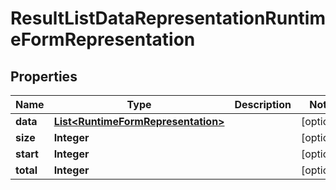 # ResultListDataRepresentationRuntimeFormRepresentation

## Properties
Name | Type | Description | Notes
------------ | ------------- | ------------- | -------------
**data** | [**List&lt;RuntimeFormRepresentation&gt;**](RuntimeFormRepresentation.md) |  |  [optional]
**size** | **Integer** |  |  [optional]
**start** | **Integer** |  |  [optional]
**total** | **Integer** |  |  [optional]
